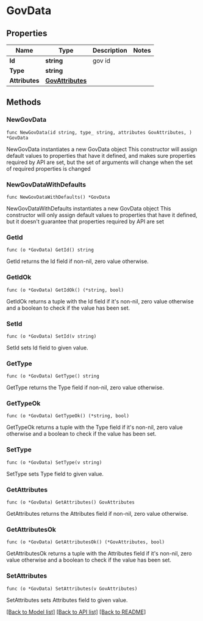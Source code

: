 # GovData

## Properties

Name | Type | Description | Notes
------------ | ------------- | ------------- | -------------
**Id** | **string** | gov id | 
**Type** | **string** |  | 
**Attributes** | [**GovAttributes**](GovAttributes.md) |  | 

## Methods

### NewGovData

`func NewGovData(id string, type_ string, attributes GovAttributes, ) *GovData`

NewGovData instantiates a new GovData object
This constructor will assign default values to properties that have it defined,
and makes sure properties required by API are set, but the set of arguments
will change when the set of required properties is changed

### NewGovDataWithDefaults

`func NewGovDataWithDefaults() *GovData`

NewGovDataWithDefaults instantiates a new GovData object
This constructor will only assign default values to properties that have it defined,
but it doesn't guarantee that properties required by API are set

### GetId

`func (o *GovData) GetId() string`

GetId returns the Id field if non-nil, zero value otherwise.

### GetIdOk

`func (o *GovData) GetIdOk() (*string, bool)`

GetIdOk returns a tuple with the Id field if it's non-nil, zero value otherwise
and a boolean to check if the value has been set.

### SetId

`func (o *GovData) SetId(v string)`

SetId sets Id field to given value.


### GetType

`func (o *GovData) GetType() string`

GetType returns the Type field if non-nil, zero value otherwise.

### GetTypeOk

`func (o *GovData) GetTypeOk() (*string, bool)`

GetTypeOk returns a tuple with the Type field if it's non-nil, zero value otherwise
and a boolean to check if the value has been set.

### SetType

`func (o *GovData) SetType(v string)`

SetType sets Type field to given value.


### GetAttributes

`func (o *GovData) GetAttributes() GovAttributes`

GetAttributes returns the Attributes field if non-nil, zero value otherwise.

### GetAttributesOk

`func (o *GovData) GetAttributesOk() (*GovAttributes, bool)`

GetAttributesOk returns a tuple with the Attributes field if it's non-nil, zero value otherwise
and a boolean to check if the value has been set.

### SetAttributes

`func (o *GovData) SetAttributes(v GovAttributes)`

SetAttributes sets Attributes field to given value.



[[Back to Model list]](../README.md#documentation-for-models) [[Back to API list]](../README.md#documentation-for-api-endpoints) [[Back to README]](../README.md)


